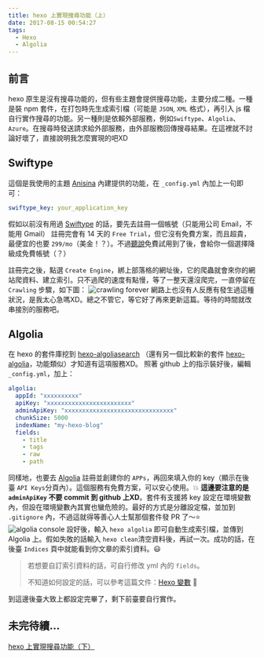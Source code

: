 ```yaml
---
title: hexo 上實現搜尋功能（上）
date: 2017-08-15 00:54:27
tags:
  - Hexo
  - Algolia
---
```

## 前言
hexo 原生是沒有搜尋功能的，但有些主題會提供搜尋功能，主要分成二種。一種是裝 npm 套件，在打包時先生成索引檔（可能是 `JSON`, `XML` 格式），再引入 js 檔自行實作搜尋的功能。另一種則是依賴外部服務，例如`Swiftype`、`Algolia`、`Azure`。在搜尋時發送請求給外部服務，由外部服務回傳搜尋結果。在這裡就不討論好壞了，直接說明我怎麼實現的吧XD

## Swiftype
這個是我使用的主題 [Anisina](https://github.com/Haojen/hexo-theme-Anisina) 內建提供的功能，在 `_config.yml` 內加上一句即可：
```yml
swiftype_key: your_application_key
```
假如以前沒有用過 [Swiftype](https://swiftype.com/) 的話，要先去註冊一個帳號（只能用公司 Email，不能用 Gmail）
註冊完會有 14 天的 `Free Trial`，但它沒有免費方案，而且超貴，最便宜的也要 `299/mo`（美金！？）。不過[聽說](http://www.jerryfu.net/post/search-engine-for-hexo-with-swiftype-v2.html)免費試用到了後，會給你一個選擇降級成免費帳號（？）

註冊完之後，點選 `Create Engine`，綁上部落格的網址後，它的爬蟲就會來你的網站爬資料、建立索引。只不過爬的速度有點慢，等了一整天還沒爬完，一直停留在 `Crawling` 步驟，如下圖：
![crawling forever](https://user-images.githubusercontent.com/4011729/29283635-27d45c4c-815a-11e7-9416-281db6c5b2f0.png)
網路上也沒有人反應有發生過這種狀況，是我太心急嗎XD。總之不管它，等它好了再來更新這篇。等待的時間就改串接別的服務吧。

## Algolia
在 hexo 的套件庫挖到 [hexo-algoliasearch](https://github.com/LouisBarranqueiro/hexo-algoliasearch) 
（還有另一個比較新的套件 [hexo-algolia](https://github.com/oncletom/hexo-algolia)，功能類似）才知道有這項服務XD。
照著 github 上的指示裝好後，編輯 `_config.yml`，加上：
```yml
algolia:
  appId: "xxxxxxxxxx"
  apiKey: "xxxxxxxxxxxxxxxxxxxxxxxx"
  adminApiKey: "xxxxxxxxxxxxxxxxxxxxxxxxxxxxxxx"
  chunkSize: 5000
  indexName: "my-hexo-blog"
  fields:
    - title
    - tags
    - raw
    - path
```
同樣地，也要去 [Algolia](https://www.algolia.com/) 註冊並創建你的 `APPs`，再回來填入你的 key（顯示在後臺 `API Keys`分頁內）。這個服務有免費方案，可以安心使用。💥 **這邊要注意的是 `adminApiKey` 不要 commit 到 github 上XD**。套件有支援將 key 設定在環境變數內，但設在環境變數內其實也蠻危險的。最好的方式是分離設定檔，並加到 `.gitignore` 內，不過這就得等善心人士幫那個套件發 PR 了～⭐
![algolia console](https://user-images.githubusercontent.com/4011729/29285221-577630c8-8160-11e7-8ccc-eb08c8e3f208.png)
設好後，輸入 `hexo algolia` 即可自動生成索引檔，並傳到 Algolia 上。假如失敗的話輸入 `hexo clean`清空資料後，再試一次。成功的話，在後臺 `Indices` 頁中就能看到你文章的索引資料。😃

> 若想要自訂索引資料的話，可自行修改 yml 內的 `fields`。
> 
> 不知道如何設定的話，可以參考這篇文件：[Hexo 變數](https://hexo.io/zh-tw/docs/variables.html) 👀

到這邊後臺大致上都設定完畢了，剩下前臺要自行實作。
## 未完待續...
[hexo 上實現搜尋功能（下）](/blog/2017/08/18/hexo-%E4%B8%8A%E5%AF%A6%E7%8F%BE%E6%90%9C%E5%B0%8B%E5%8A%9F%E8%83%BD%EF%BC%88%E4%B8%8B%EF%BC%89/)







